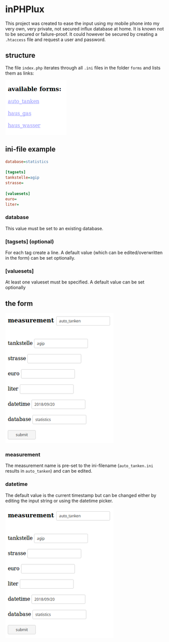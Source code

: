 # inPHPlux

This project was created to ease the input using my mobile phone into my very own, very private, not secured influx database at home. It is known not to be secured or failure-proof. It could however be secured by creating a `.htaccess` file and request a user and password.

## structure

The file `index.php` iterates through all `.ini` files in the folder `forms` and lists them as links:

<img src="https://github.com/gpunktschmitz/inPHPlux/raw/master/README.images/forms-list.png">

## ini-file example

```ini
database=statistics

[tagsets]
tankstelle=agip
strasse=

[valuesets]
euro=
liter=
```

### database

This value must be set to an existing database.

### [tagsets] (optional)

For each tag create a line. A default value (which can be edited/overwritten in the form) can be set optionally.

### [valuesets]

At least one valueset must be specified. A default value can be set optionally

## the form

<img src="https://github.com/gpunktschmitz/inPHPlux/raw/master/README.images/example-form.png">

### measurement

The measurement name is pre-set to the ini-filename (`auto_tanken.ini` results in `auto_tanken`) and can be edited.

### datetime

The default value is the current timestamp but can be changed either by editing the input string or using the datetime picker.

<img src="https://github.com/gpunktschmitz/inPHPlux/raw/master/README.images/example-form.png">

